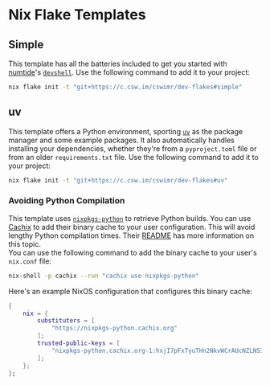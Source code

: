 # Nix Flake Templates

## Simple

This template has all the batteries included to get you started with [numtide](https://github.com/numtide)'s [`devshell`](https://github.com/numtide/devshell). Use the following command to add it to your project:

```bash
nix flake init -t "git+https://c.csw.im/cswimr/dev-flakes#simple"
```

## uv

This template offers a Python environment, sporting [`uv`](https://github.com/astral-sh/uv) as the package manager and some example packages. It also automatically handles installing your dependencies, whether they're from a `pyproject.toml` file or from an older `requirements.txt` file. Use the following command to add it to your project:

```bash
nix flake init -t "git+https://c.csw.im/cswimr/dev-flakes#uv"
```

### Avoiding Python Compilation

This template uses [`nixpkgs-python`](https://github.com/cachix/nixpkgs-python) to retrieve Python builds. You can use [Cachix](https://www.cachix.org/) to add their binary cache to your user configuration. This will avoid lengthy Python compilation times. Their [README](https://github.com/cachix/nixpkgs-python?tab=readme-ov-file#cachix-optional) has more information on this topic.  
You can use the following command to add the binary cache to your user's `nix.conf` file:

```bash
nix-shell -p cachix --run "cachix use nixpkgs-python"
```

Here's an example NixOS configuration that configures this binary cache:

```nix
{
    nix = {
        substituters = [
            "https://nixpkgs-python.cachix.org"
        ];
        trusted-public-keys = [
            "nixpkgs-python.cachix.org-1:hxjI7pFxTyuTHn2NkvWCrAUcNZLNS3ZAvfYNuYifcEU="
        ];
    };
};
```
